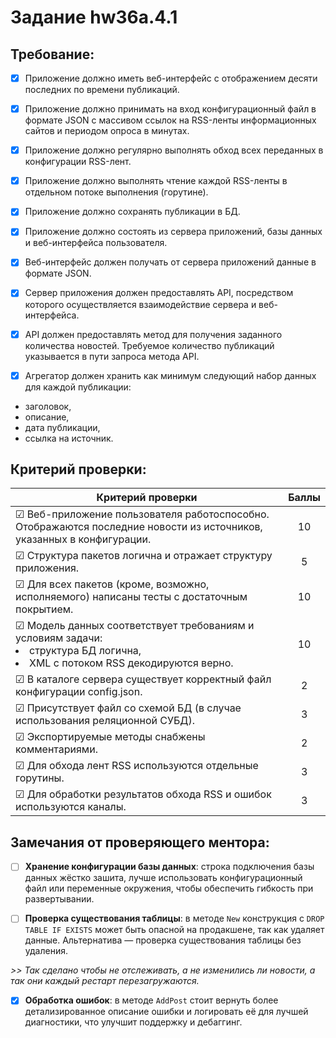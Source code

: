 # Задание hw36a.4.1

## Требование:
- [X] Приложение должно иметь веб-интерфейс с отображением десяти последних по времени публикаций.

- [X] Приложение должно принимать на вход конфигурационный файл в формате JSON с массивом ссылок на RSS-ленты информационных сайтов и периодом опроса в минутах.

- [X] Приложение должно регулярно выполнять обход всех переданных в конфигурации RSS-лент.

- [X] Приложение должно выполнять чтение каждой RSS-ленты в отдельном потоке выполнения (горутине).

- [X] Приложение должно сохранять публикации в БД.

- [X] Приложение должно состоять из сервера приложений, базы данных и веб-интерфейса пользователя.

- [X] Веб-интерфейс должен получать от сервера приложений данные в формате JSON.

- [X] Сервер приложения должен предоставлять API, посредством которого осуществляется взаимодействие сервера и веб-интерфейса.

- [X] API должен предоставлять метод для получения заданного количества новостей. Требуемое количество публикаций указывается в пути запроса метода API.

- [X] Агрегатор должен хранить как минимум следующий набор данных для каждой публикации:
 - заголовок,
 - описание,
 - дата публикации,
 - ссылка на источник.

## Критерий проверки:

| **Критерий проверки**                                                                                                            | **Баллы** |
|----------------------------------------------------------------------------------------------------------------------------------|:---------:|
| ☑ Веб-приложение пользователя работоспособно. Отображаются последние новости из источников, указанных в конфигурации.            |    10     |
| ☑ Структура пакетов логична и отражает структуру приложения.                                                                     |     5     |
| ☑ Для всех пакетов (кроме, возможно, исполняемого) написаны тесты с достаточным покрытием.                                       |    10     |
| ☑ Модель данных соответствует требованиям и условиям задачи:<li> структура БД логична,<li> XML с потоком RSS декодируются верно. |    10     |
| ☑ В каталоге сервера существует корректный файл конфигурации config.json.                                                        |     2     |
| ☑ Присутствует файл со схемой БД (в случае использования реляционной СУБД).                                                      |     3     |
| ☑ Экспортируемые методы снабжены комментариями.                                                                                  |     2     |
| ☑ Для обхода лент RSS используются отдельные горутины.                                                                           |     3     |
| ☑ Для обработки результатов обхода RSS и ошибок используются каналы.                                                             |     3     |

<!---
для использования в таблице

☐
☑
-->

## Замечания от проверяющего ментора:

- [ ] **Хранение конфигурации базы данных**: строка подключения базы данных жёстко зашита, лучше использовать конфигурационный файл или переменные окружения, чтобы обеспечить гибкость при развертывании.

- [ ] **Проверка существования таблицы**: в методе `New` конструкция с `DROP TABLE IF EXISTS` может быть опасной на продакшене, так как удаляет данные. Альтернатива — проверка существования таблицы без удаления.

_>> Так сделано чтобы не отслеживать, а не изменились ли новости, а так они каждый рестарт перезагружаются._

- [X] **Обработка ошибок**: в методе `AddPost` стоит вернуть более детализированное описание ошибки и логировать её для лучшей диагностики, что улучшит поддержку и дебаггинг.
